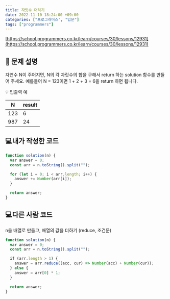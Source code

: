 ```yaml
---
title: 자릿수 더하기
date: 2022-11-10 18:24:00 +09:00
categories: ["프로그래머스", "입문"]
tags: ["programmers"]
---
```


[https://school.programmers.co.kr/learn/courses/30/lessons/12931](https://school.programmers.co.kr/learn/courses/30/lessons/12931)

## 📔 문제 설명

자연수 N이 주어지면, N의 각 자릿수의 합을 구해서 return 하는 solution 함수를 만들어 주세요.
예를들어 N = 123이면 1 + 2 + 3 = 6을 return 하면 됩니다.

💡 입출력 예

| N   | result |
| --- | ------ |
| 123 | 6      |
| 987 | 24     |

## 💻내가 작성한 코드

```js
function solution(n) {
  var answer = 0;
  const arr = n.toString().split("");

  for (let i = 0; i < arr.length; i++) {
    answer += Number(arr[i]);
  }

  return answer;
}
```

## 💻다른 사람 코드

n을 배열로 만들고, 배열의 값을 더하기 (reduce, 조건문)

```js
function solution(n) {
  var answer = 0;
  const arr = n.toString().split("");

  if (arr.length > 1) {
    answer = arr.reduce((acc, cur) => Number(acc) + Number(cur));
  } else {
    answer = arr[0] * 1;
  }

  return answer;
}
```
